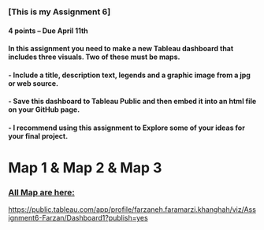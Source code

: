### [This is my Assignment 6]
#### 4 points – Due April 11th 

#### In this assignment you need to make a new Tableau dashboard that includes three visuals. Two of these must be maps. 
#### - Include a title, description text, legends and a graphic image from a jpg or web source. 
#### - Save this dashboard to Tableau Public and then embed it into an html file on your GitHub page. 
#### - I recommend using this assignment to Explore some of your ideas for your final project. 

# Map 1 & Map 2 & Map 3
### [All Map are here:](https://public.tableau.com/app/profile/farzaneh.faramarzi.khanghah/viz/Assignment6-Farzan/Dashboard1?publish=yes)


https://public.tableau.com/app/profile/farzaneh.faramarzi.khanghah/viz/Assignment6-Farzan/Dashboard1?publish=yes
 
